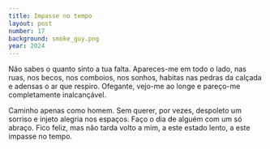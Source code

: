 ```yaml
---
title: Impasse no tempo
layout: post
number: 17
background: smoke_guy.png
year: 2024
---
```


Não sabes o quanto sinto a tua falta. Apareces-me em todo o lado, nas ruas, nos becos, nos comboios, nos sonhos, habitas nas pedras da calçada e adensas o ar que respiro. Ofegante, vejo-me ao longe e pareço-me completamente inalcançável.

Caminho apenas como homem. Sem querer, por vezes, despoleto um sorriso e injeto alegria nos espaços. Faço o dia de alguém com um só abraço. Fico feliz, mas não tarda volto a mim, a este estado lento, a este impasse no tempo.